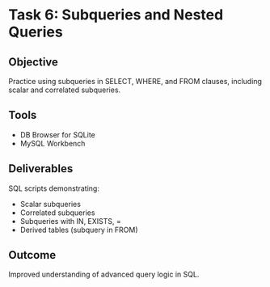# Task 6: Subqueries and Nested Queries

## Objective
Practice using subqueries in SELECT, WHERE, and FROM clauses, including scalar and correlated subqueries.

## Tools
- DB Browser for SQLite
- MySQL Workbench

## Deliverables
SQL scripts demonstrating:
- Scalar subqueries
- Correlated subqueries
- Subqueries with IN, EXISTS, =
- Derived tables (subquery in FROM)

## Outcome
Improved understanding of advanced query logic in SQL.
